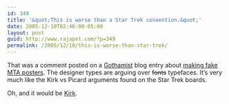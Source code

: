 ```yaml
---
id: 349
title: '&quot;This is worse than a Star Trek convention.&quot;'
date: 2005-12-10T02:46:00-05:00
layout: post
guid: http://www.rajapet.com/?p=349
permalink: /2005/12/10/this-is-worse-than-star-trek/
---
```

That was a comment posted on a [Gothamist](http://www.gothamist.com/) blog entry about [making fake MTA posters](http://www.gothamist.com/archives/2005/12/07/mta_hack_make_y.php). The designer types are arguing over <strike>fonts</strike> typefaces. It&#8217;s very much like the Kirk vs Picard arguments found on the Star Trek boards.

Oh, and it would be [Kirk](http://my.voyager.net/~mikegr/kirk/).